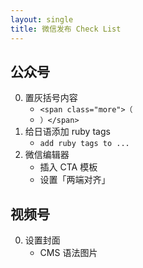 ```yaml
---
layout: single
title: 微信发布 Check List
---
```


## 公众号

0. 置灰括号内容
    - `<span class="more">（`
    - `）</span>`
1. 给日语添加 ruby tags
    - `add ruby tags to ...`
2. 微信编辑器
    - 插入 CTA 模板
    - 设置「两端对齐」

## 视频号

0. 设置封面
    - CMS 语法图片